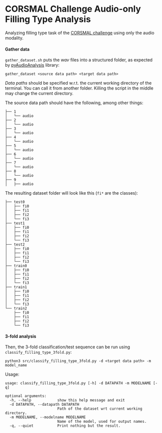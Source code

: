 # CORSMAL Challenge Audio-only Filling Type Analysis

Analyzing filling type task of the [CORSMAL challenge](http://corsmal.eecs.qmul.ac.uk/containers_manip.html) using only the audio modality.

#### Gather data

`gather_dataset.sh` puts the _wav_ files into a structured folder, as expected by [pyAudioAnalysis](https://github.com/tyiannak/pyAudioAnalysis) library:

```
gather_dataset <source data path> <target data path>
```

_Data paths_ should be specified w.r.t. the current working directory of the terminal. You can call it from another folder. Killing the script in the middle may change the current directory.

The source data path should have the following, among other things:
```
├── 1
│   └── audio
├── 2
│   └── audio
├── 3
│   └── audio
├── 4
│   └── audio
├── 5
│   └── audio
├── 6
│   └── audio
├── 7
│   └── audio
├── 8
│   └── audio
├── 9
│   ├── audio

```

The resulting dataset folder will look like this (`fi*` are the classes):
```
├── test0
│   ├── fi0
│   ├── fi1
│   ├── fi2
│   └── fi3
├── test1
│   ├── fi0
│   ├── fi1
│   ├── fi2
│   └── fi3
├── test2
│   ├── fi0
│   ├── fi1
│   ├── fi2
│   └── fi3
├── train0
│   ├── fi0
│   ├── fi1
│   ├── fi2
│   └── fi3
├── train1
│   ├── fi0
│   ├── fi1
│   ├── fi2
│   └── fi3
└── train2
    ├── fi0
    ├── fi1
    ├── fi2
    └── fi3
```

#### 3-fold analysis

Then, the 3-fold classification/test sequence can be run using `classify_filling_type_3fold.py`:
```
python3 src/classify_filling_type_3fold.py -d <target data path> -m model_name
```
Usage:
```
usage: classify_filling_type_3fold.py [-h] -d DATAPATH -m MODELNAME [-q]

optional arguments:
  -h, --help            show this help message and exit
  -d DATAPATH, --datapath DATAPATH
                        Path of the dataset wrt current working directory.
  -m MODELNAME, --modelname MODELNAME
                        Name of the model, used for output names.
  -q, --quiet           Print nothing but the result.
```
